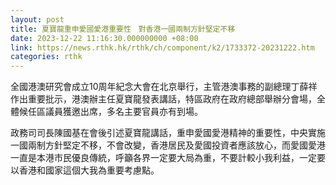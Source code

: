 ```yaml
---
layout: post
title: 夏寶龍重申愛國愛港重要性　對香港一國兩制方針堅定不移
date: 2023-12-22 11:16:30.000000000 +08:00
link: https://news.rthk.hk/rthk/ch/component/k2/1733372-20231222.htm
categories: rthk
---
```


全國港澳研究會成立10周年紀念大會在北京舉行，主管港澳事務的副總理丁薛祥作出重要批示，港澳辦主任夏寶龍發表講話，特區政府在政府總部舉辦分會場，全體候任區議員獲邀出席，多名主要官員亦有到場。 

政務司司長陳國基在會後引述夏寶龍講話，重申愛國愛港精神的重要性，中央實施一國兩制方針堅定不移，不會改變，香港居民及愛國投資者應該放心，而愛國愛港一直是本港市民優良傳統，呼籲各界一定要大局為重，不要計較小我利益，一定要以香港和國家這個大我為重要考慮點。
